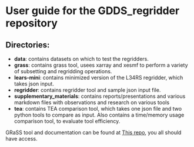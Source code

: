 # User guide for the GDDS_regridder repository

## Directories:
- **data**: contains datasets on which to test the regridders.
- **grass**: contains grass tool, usees xarray and xesmf to perform a variety of subsetting and regridding operations.
- **lears-mini**: contains minimized version of the L34RS regridder, which takes json input.
- **regridder**: contains regridder tool and sample json input file.
- **supplementary_materials**: contains reports/presentations and various markdown files with observations and research on various tools
- **tea**: contains TEA comparison tool, which takes one json file and two python tools to compare as input. Also contains a time/memory usage comparison tool, to evaluate tool efficiency.

GRaSS tool and documentation can be found at [This repo](https://git.earthdata.nasa.gov/projects/XDS/repos/xds-1/browse), you all should have access.